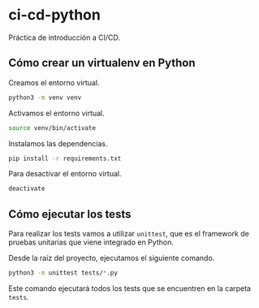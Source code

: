 # ci-cd-python

Práctica de introducción a CI/CD.

## Cómo crear un virtualenv en Python

Creamos el entorno virtual.

```bash
python3 -m venv venv
```

Activamos el entorno virtual.

```bash
source venv/bin/activate
```

Instalamos las dependencias.

```bash
pip install -r requirements.txt
```

Para desactivar el entorno virtual.

```bash
deactivate
```

## Cómo ejecutar los tests

Para realizar los tests vamos a utilizar `unittest`, que es el framework de
pruebas unitarias que viene integrado en Python.

Desde la raíz del proyecto, ejecutamos el siguiente comando.

```bash
python3 -m unittest tests/*.py
```

Este comando ejecutará todos los tests que se encuentren en la carpeta `tests`.
